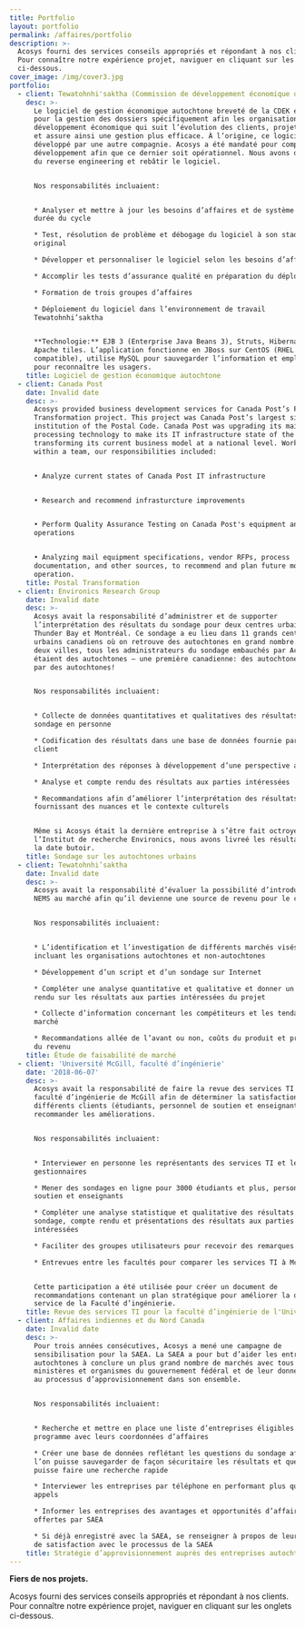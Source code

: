 ```yaml
---
title: Portfolio
layout: portfolio
permalink: /affaires/portfolio
description: >-
  Acosys fourni des services conseils appropriés et répondant à nos clients.
  Pour connaître notre expérience projet, naviguer en cliquant sur les onglets
  ci-dessous.
cover_image: /img/cover3.jpg
portfolio:
  - client: Tewatohnhi'saktha (Commission de développement économique de Kahnawake)
    desc: >-
      Le logiciel de gestion économique autochtone breveté de la CDEK est conçu
      pour la gestion des dossiers spécifiquement afin les organisations de
      développement économique qui suit l’évolution des clients, projets, prêts
      et assure ainsi une gestion plus efficace. À l’origine, ce logiciel a été
      développé par une autre compagnie. Acosys a été mandaté pour compléter le
      développement afin que ce dernier soit opérationnel. Nous avons dû faire
      du reverse engineering et rebâtir le logiciel.


      Nos responsabilités incluaient:


      * Analyser et mettre à jour les besoins d’affaires et de système durant la
      durée du cycle

      * Test, résolution de problème et débogage du logiciel à son stade
      original

      * Développer et personnaliser le logiciel selon les besoins d’affaires

      * Accomplir les tests d’assurance qualité en préparation du déploiement

      * Formation de trois groupes d’affaires

      * Déploiement du logiciel dans l’environnement de travail
      Tewatohnhi’saktha


      **Technologie:** EJB 3 (Enterprise Java Beans 3), Struts, Hibernate,
      Apache tiles. L’application fonctionne en JBoss sur CentOS (RHEL
      compatible), utilise MySQL pour sauvegarder l’information et emploie LDAP
      pour reconnaître les usagers.
    title: Logiciel de gestion économique autochtone
  - client: Canada Post
    date: Invalid date
    desc: >-
      Acosys provided business development services for Canada Post’s Postal
      Transformation project. This project was Canada Post’s largest since the
      institution of the Postal Code. Canada Post was upgrading its mail
      processing technology to make its IT infrastructure state of the art, and
      transforming its current business model at a national level. Working
      within a team, our responsibilities included:


      • Analyze current states of Canada Post IT infrastructure


      • Research and recommend infrasturcture improvements


      • Perform Quality Assurance Testing on Canada Post's equipment and
      operations


      • Analyzing mail equipment specifications, vendor RFPs, process
      documentation, and other sources, to recommend and plan future modes of
      operation.
    title: Postal Transformation
  - client: Environics Research Group
    date: Invalid date
    desc: >-
      Acosys avait la responsabilité d’administrer et de supporter
      l’interprétation des résultats du sondage pour deux centres urbains soient
      Thunder Bay et Montréal. Ce sondage a eu lieu dans 11 grands centres
      urbains canadiens où on retrouve des autochtones en grand nombre. Pour les
      deux villes, tous les administrateurs du sondage embauchés par Acosys
      étaient des autochtones – une première canadienne: des autochtones sondés
      par des autochtones!


      Nos responsabilités incluaient:


      * Collecte de données quantitatives et qualitatives des résultats du
      sondage en personne

      * Codification des résultats dans une base de données fournie par le
      client

      * Interprétation des réponses à développement d’une perspective autochtone

      * Analyse et compte rendu des résultats aux parties intéressées

      * Recommandations afin d’améliorer l’interprétation des résultats en
      fournissant des nuances et le contexte culturels


      Même si Acosys était la dernière entreprise à s’être fait octroyer par
      l’Institut de recherche Environics, nous avons livreé les résultats avant
      la date butoir.
    title: Sondage sur les autochtones urbains
  - client: Tewatohnhi’saktha
    date: Invalid date
    desc: >-
      Acosys avait la responsabilité d’évaluer la possibilité d’introduire le
      NEMS au marché afin qu’il devienne une source de revenu pour le client.


      Nos responsabilités incluaient:


      * L’identification et l’investigation de différents marchés visés,
      incluant les organisations autochtones et non-autochtones

      * Développement d’un script et d’un sondage sur Internet

      * Compléter une analyse quantitative et qualitative et donner un compte
      rendu sur les résultats aux parties intéressées du projet

      * Collecte d’information concernant les compétiteurs et les tendances du
      marché

      * Recommandations allée de l’avant ou non, coûts du produit et prévisions
      du revenu
    title: Étude de faisabilité de marché
  - client: 'Université McGill, faculté d’ingénierie'
    date: '2018-06-07'
    desc: >-
      Acosys avait la responsabilité de faire la revue des services TI pour la
      faculté d’ingénierie de McGill afin de déterminer la satisfaction des
      différents clients (étudiants, personnel de soutien et enseignants) et de
      recommander les améliorations.


      Nos responsabilités incluaient:


      * Interviewer en personne les représentants des services TI et les
      gestionnaires

      * Mener des sondages en ligne pour 3000 étudiants et plus, personnel de
      soutien et enseignants

      * Compléter une analyse statistique et qualitative des résultats du
      sondage, compte rendu et présentations des résultats aux parties
      intéressées

      * Faciliter des groupes utilisateurs pour recevoir des remarques

      * Entrevues entre les facultés pour comparer les services TI à McGill


      Cette participation a été utilisée pour créer un document de
      recommandations contenant un plan stratégique pour améliorer la qualité du
      service de la Faculté d’ingénierie.
    title: Revue des services TI pour la faculté d’ingénierie de l'Université McGill
  - client: Affaires indiennes et du Nord Canada
    date: Invalid date
    desc: >-
      Pour trois années consécutives, Acosys a mené une campagne de
      sensibilisation pour la SAEA. La SAEA a pour but d’aider les entreprises
      autochtones à conclure un plus grand nombre de marchés avec tous les
      ministères et organismes du gouvernement fédéral et de leur donner accès
      au processus d’approvisionnement dans son ensemble.


      Nos responsabilités incluaient:


      * Recherche et mettre en place une liste d’entreprises éligibles au
      programme avec leurs coordonnées d’affaires

      * Créer une base de données reflétant les questions du sondage afin que
      l’on puisse sauvegarder de façon sécuritaire les résultats et que l’on
      puisse faire une recherche rapide

      * Interviewer les entreprises par téléphone en performant plus que 2000
      appels

      * Informer les entreprises des avantages et opportunités d’affaires
      offertes par SAEA

      * Si déjà enregistré avec la SAEA, se renseigner à propos de leurs niveau
      de satisfaction avec le processus de la SAEA
    title: Stratégie d’approvisionnement auprès des entreprises autochtones (SAEA)
---
```

**Fiers de nos projets.**

Acosys fourni des services conseils appropriés et répondant à nos clients. Pour connaître notre expérience projet, naviguer en cliquant sur les onglets ci-dessous.
